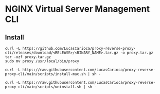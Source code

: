 # NGINX Virtual Server Management CLI

## Install

```shell
curl -L https://github.com/LucasCarioca/proxy-reverse-proxy-cli/releases/download/<RELEASE>/<BINARY_NAME>.tar.gz -o proxy.tar.gz
tar -xzf proxy.tar.gz
sudo mv proxy /usr/local/bin/proxy
```

```shell
curl -L https://raw.githubusercontent.com/LucasCarioca/proxy-reverse-proxy-cli/main/scripts/install-mac.sh | sh -
```

```shell
curl -L https://raw.githubusercontent.com/LucasCarioca/proxy-reverse-proxy-cli/main/scripts/uninstall.sh | sh -
```